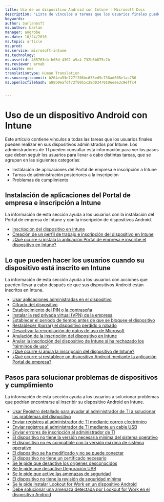 ```yaml
---
title: Uso de un dispositivo Android con Intune | Microsoft Docs
description: "Lista de vínculos a tareas que los usuarios finales pueden realizar en su dispositivo móvil Android cuando este está inscrito en Intune"
keywords: 
author: barlanmsft
ms.author: barlan
manager: angrobe
ms.date: 10/24/2016
ms.topic: article
ms.prod: 
ms.service: microsoft-intune
ms.technology: 
ms.assetid: 465763db-b68d-4392-a5a4-732b5b875c2b
ms.reviewer: arnab
ms.suite: ems
translationtype: Human Translation
ms.sourcegitcommit: b264ea53e727f706bc635ed9c738ad605e1ac750
ms.openlocfilehash: a88b0eafdf72f00b5c28d0347010eeee3c9effc4


---
```



# <a name="using-your-android-device-with-intune"></a>Uso de un dispositivo Android con Intune

Este artículo contiene vínculos a todas las tareas que los usuarios finales pueden realizar en sus dispositivos administrados por Intune. Los administradores de TI pueden consultar esta información para ver los pasos que deben seguir los usuarios para llevar a cabo distintas tareas, que se agrupan en las siguientes categorías:

- Instalación de aplicaciones del Portal de empresa e inscripción a Intune
- Tareas de administración posteriores a la inscripción
- Problemas de cumplimiento

## <a name="company-portal-app-installation-and-intune-enrollment"></a>Instalación de aplicaciones del Portal de empresa e inscripción a Intune

La información de esta sección ayuda a los usuarios con la instalación del Portal de empresa de Intune y con la inscripción de dispositivos Android.

- [Inscripción del dispositivo en Intune](enroll-your-device-in-Intune-android.md)
- [Creación de un perfil de trabajo e inscripción del dispositivo en Intune](create-a-work-profile-and-enroll-your-device-in-intune-android.md)
- [¿Qué ocurre si instala la aplicación Portal de empresa e inscribe el dispositivo en Intune?](what-happens-if-you-install-the-company-portal-app-and-enroll-your-device-in-intune-android.md)

## <a name="things-users-can-do-when-their-device-is-enrolled-in-intune"></a>Lo que pueden hacer los usuarios cuando su dispositivo está inscrito en Intune

La información de esta sección ayuda a los usuarios con acciones que pueden llevar a cabo después de que sus dispositivos Android están inscritos en Intune.

- [Usar aplicaciones administradas en el dispositivo](use-managed-apps-on-your-device-android.md)
- [Cifrado del dispositivo](encrypt-your-device-android.md)
- [Establecimiento del PIN o la contraseña](set-your-pin-or-password-android.md)
- [Instalar la red privada virtual (VPN) de la empresa](install-your-companys-virtual-private-network-VPN-android.md)
- [Establecer el período de tiempo antes de que se bloquee el dispositivo](set-the-amount-of-time-before-your-device-is-locked-android.md)
- [Restablecer (borrar) el dispositivo perdido o robado](reset-erase-your-lost-or-stolen-device-android.md)
- [Desactivar la recopilación de datos de uso de Microsoft](turn-off-microsoft-usage-data-collection-android.md)
- [Anulación de la inscripción del dispositivo en Intune](unenroll-your-device-from-intune-android.md)
- [Anular la inscripción del dispositivo de Intune si ha rechazado los "términos de uso"](unenroll-your-device-from-intune-if-you-declined-terms-of-use-android.md)
- [¿Qué ocurre si anula la inscripción del dispositivo de Intune?](what-happens-if-you-unenroll-your-device-from-intune-android.md)
- [¿Qué ocurre si restablece un dispositivo Android mediante la aplicación Portal de empresa?](what-happens-if-you-reset-your-device-using-the-company-portal-android.md)
<!--- - [What is the Rights Management sharing app?](what-is-the-rms-sharing-app-android.md) --->

## <a name="steps-to-fix-device-and-compliance-issues"></a>Pasos para solucionar problemas de dispositivos y cumplimiento

La información de esta sección ayuda a los usuarios a solucionar problemas que podrían encontrarse al inscribir su dispositivo Android en Intune.

- [Usar Registro detallado para ayudar al administrador de TI a solucionar los problemas del dispositivo](use-verbose-logging-to-help-your-it-administrator-fix-device-issues-android.md)
- [Enviar registros al administrador de TI mediante correo electrónico](send-logs-to-your-it-admin-by-email-android.md)
- [Enviar registros al administrador de TI mediante un cable USB](send-logs-to-your-it-admin-using-cable-android.md)
- [Enviar errores de inscripción al administrador de TI](send-enrollment-errors-to-your-it-admin-android.md)
- [El dispositivo no tiene la versión necesaria mínima del sistema operativo](you-need-to-update-your-android-device.md)
- [El dispositivo no es compatible con la versión máxima de sistema operativo](your-android-version-isnt-yet-supported.md)
- [El dispositivo se ha modificado y no se puede conectar](your-device-is-rooted-and-you-cant-connect-android.md)
- [El dispositivo no tiene un certificado necesario](your-device-is-missing-a-required-certificate-landing-android.md)
- [Se le pide que desactive los orígenes desconocidos](you-are-asked-to-turn-off-unknown-sources-android.md)
- [Se le pide que desactive Depuración USB](you-are-asked-to-turn-off-usb-debugging-android.md)
- [Se le pide que active las amenazas de seguridad](you-are-asked-to-turn-on-scan-device-for-security-threats-android.md)
- [El dispositivo no tiene la revisión de seguridad mínima](your-device-does-not-meet-the-minimum-security-patch-android.md)
- [Se le pide instalar Lookout for Work en un dispositivo Android](you-are-prompted-to-install-lookout-for-work-android.md)
- [Debe solucionar una amenaza detectada por Lookout for Work en el dispositivo Android](you-need-to-resolve-a-threat-found-by-lookout-for-work-android.md)



<!--HONumber=Jan17_HO1-->



